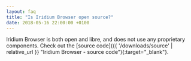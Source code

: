 ```yaml
---
layout: faq
title: "Is Iridium Browser open source?"
date: 2018-05-16 22:00:00 +0100
---
```


Iridium Browser is both open and libre, and does not use any proprietary components. Check out the [source code]({{ '/downloads/source' | relative_url }} "Iridium Browser - source code"){:target="_blank"}.